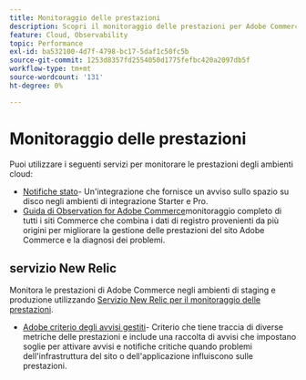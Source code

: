 ```yaml
---
title: Monitoraggio delle prestazioni
description: Scopri il monitoraggio delle prestazioni per Adobe Commerce sull’infrastruttura cloud.
feature: Cloud, Observability
topic: Performance
exl-id: ba532100-4d7f-4798-bc17-5daf1c50fc5b
source-git-commit: 1253d8357fd2554050d1775fefbc420a2097db5f
workflow-type: tm+mt
source-wordcount: '131'
ht-degree: 0%

---
```


# Monitoraggio delle prestazioni

Puoi utilizzare i seguenti servizi per monitorare le prestazioni degli ambienti cloud:

- [Notifiche stato](../integrations/health-notifications.md)- Un&#39;integrazione che fornisce un avviso sullo spazio su disco negli ambienti di integrazione Starter e Pro.
- [Guida di Observation for Adobe Commerce](https://experienceleague.adobe.com/docs/commerce-operations/tools/observation-for-adobe-commerce/intro.html)monitoraggio completo di tutti i siti Commerce che combina i dati di registro provenienti da più origini per migliorare la gestione delle prestazioni del sito Adobe Commerce e la diagnosi dei problemi.

## servizio New Relic

Monitora le prestazioni di Adobe Commerce negli ambienti di staging e produzione utilizzando [Servizio New Relic per il monitoraggio delle prestazioni](new-relic-service.md).

- [Adobe criterio degli avvisi gestiti](investigate-performance.md#monitor-performance-with-managed-alerts)- Criterio che tiene traccia di diverse metriche delle prestazioni e include una raccolta di avvisi che impostano soglie per attivare avvisi e notifiche critiche quando problemi dell&#39;infrastruttura del sito o dell&#39;applicazione influiscono sulle prestazioni.
